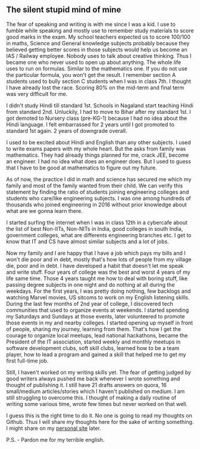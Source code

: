 ## The silent stupid mind of mine

The fear of speaking and writing is with me since I was a kid. I use to fumble while speaking and mostly use to remember study materials to score good marks in the exam. My school teachers expected us to score 100/100 in maths, Science and 
General knowledge subjects probably because they believed getting better scores in those subjects would help us become an IAS / Railway employee. Nobody uses to talk about creative thinking. Thus I became one who never used to open up about anything.
The whole life uses to run on formulas. Similar to the mathematics one. If you do not use the particular formula, you won't get the result.
I remember section A students used to bully section C students when I was in class  7th. I thought I have already lost the race. 
Scoring 80% on the mid-term and final term was very difficult for me. 

I didn't study Hindi till standard 1st. Schools in Nagaland start teaching Hindi from standard 2nd. Unluckily, I had to move to Bihar after my standard 1st. I got demoted to Nursery class (pre-KG-1) because I had no idea about the Hindi language. I felt embarrassed for 
2 years until I got promoted to standard 1st again. 2 years of downgrade overall.

I used to be excited about Hindi and English than any other subjects. I used to write exams papers with my whole heart. But the asks from family was mathematics. They had already things planned for me, crack JEE, become an engineer. I had no idea what does an engineer does. But I used to guess that I have to be good at mathematics to figure out my future.

As of now, the practice I did in math and science has secured me which my family and most of the family wanted from their child.
We can verify this statement by finding the ratio of students joining engineering colleges and students who care/like engineering subjects.
I was one among hundreds of thousands who joined engineering in 2016 without prior knowledge about what are we gonna learn there.

I started surfing the internet when I was in class 12th in a cybercafe about the list of best Non-IITs, Non-NITs in India, good colleges in south India, government colleges, what are differents engineering branches etc. I get to know that IT and CS have almost similar 
subjects and a lot of jobs.

Now my family and I are happy that I have a job which pays my bills and I won't die poor and in debt, mostly that's how lots of people from my village die, poor and in debt. I have developed a habit that doesn't let me speak and write stuff. Four years of college was the best and worst 4 years of my life same time. Those 4 years taught me how to deal with boring stuff, like passing degree subjects in one night and do nothing at all during the weekdays. For the first years, I was pretty doing nothing, few backlogs and watching 
Marvel movies, US sitcoms to work on my English listening skills. During the last few months of 2nd year of college, I discovered tech communities
that used to organize events at weekends. I started spending my Saturdays and Sundays at those events, later volunteered to promote those
events in my and nearby colleges. I started opening up myself in front of people, sharing my journey, learning from them. That's how I
get the courage to organize local meetups, lead national hackathons, became the President of the IT association, started weekly and monthly
meetups in software development clubs, soft skill clubs, learned how to be a team player, how to lead a program and gained a skill that
helped me to get my first full-time job.

Still, I haven't worked on my writing skills yet. The fear of getting judged by good writers always pushed me back whenever I wrote something and thought of publishing it. I still have 21 drafts answers on quora, 16 small/medium articles/stories which I haven't published on medium.
I am still struggling to overcome this. I thought of making a daily routine of writing some various time, wrote few times but never worked on that well.

I guess this is the right time to do it. No one is going to read my thoughts on Github. Thus I will share my thoughts here for the sake of writing something. I might share on my [personal site](https://wishal.cc/about) later.

P.S. - Pardon me for my terrible english.
